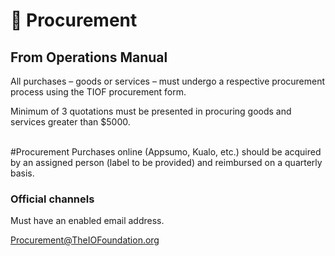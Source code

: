 # 🚧 Procurement





## From Operations Manual

All purchases – goods or services – must undergo a respective procurement process using the TIOF procurement form.&#x20;



Minimum of 3 quotations must be presented in procuring goods and services greater than $5000.

\
\#Procurement Purchases online (Appsumo, Kualo, etc.) should be acquired by an assigned person (label to be provided) and reimbursed on a quarterly basis.



### Official channels

Must have an enabled email address.

Procurement@TheIOFoundation.org





